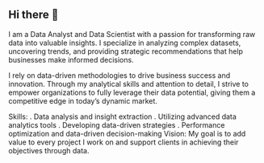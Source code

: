 ## Hi there 👋

<!--
**HanaaMostafa/HanaaMostafa** is a ✨ _special_ ✨ repository because its `README.md` (this file) appears on your GitHub profile.

Here are some ideas to get you started:

- 🔭 I’m currently working on ...
- 🌱 I’m currently learning ...
- 👯 I’m looking to collaborate on ...
- 🤔 I’m looking for help with ...
- 💬 Ask me about ...
- 📫 How to reach me: ...
- 😄 Pronouns: ...
- ⚡ Fun fact: ...
-->
I am a Data Analyst and Data Scientist with a passion for transforming raw data into valuable insights. I specialize in analyzing complex datasets, uncovering trends, and providing strategic recommendations that help businesses make informed decisions.

I rely on data-driven methodologies to drive business success and innovation. Through my analytical skills and attention to detail, I strive to empower organizations to fully leverage their data potential, giving them a competitive edge in today’s dynamic market.

Skills:
. Data analysis and insight extraction
. Utilizing advanced data analytics tools
. Developing data-driven strategies
. Performance optimization and data-driven decision-making
Vision:
My goal is to add value to every project I work on and support clients in achieving their objectives through data.
